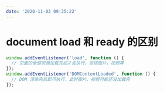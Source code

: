 ```yaml
---
date: '2020-11-03 09:35:22'
---
```


# document load 和 ready 的区别

```js
window.addEventListener('load', function () {
  // 页面的全部资源加载完成才会执行，包括图片，视频等
});
window.addEventListener('DOMContentLoaded', function () {
  // DOM 渲染完后即可执行，此时图片，视频可能还没加载完
});
```
